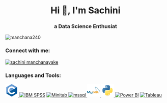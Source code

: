 <h1 align="center">Hi 👋, I'm Sachini</h1>
<h3 align="center">a Data Science Enthusiat</h3>

<p align="left"> <img src="https://komarev.com/ghpvc/?username=manchana240&label=Profile%20views&color=0e75b6&style=flat" alt="manchana240" /> </p>

<h3 align="left">Connect with me:</h3>
<p align="left">
<a href="https://linkedin.com/in/sachini manchanayake" target="blank"><img align="center" src="https://raw.githubusercontent.com/rahuldkjain/github-profile-readme-generator/master/src/images/icons/Social/linked-in-alt.svg" alt="sachini manchanayake" height="30" width="40" /></a>
</p>

<h3 align="left">Languages and Tools:</h3>
<p align="left"> <a href="https://www.cprogramming.com/" target="_blank" rel="noreferrer"> <img src="https://raw.githubusercontent.com/devicons/devicon/master/icons/c/c-original.svg" alt="c" width="40" height="40"/> </a><a href="https://www.ibm.com/analytics/spss-statistics-software" target="_blank" rel="noreferrer"><img src="https://upload.wikimedia.org/wikipedia/commons/0/01/IBM_SPSS_logo.svg" alt="IBM SPSS" width="40" height="40"/></a> <a href="https://www.minitab.com/" target="_blank" rel="noreferrer"><img src="https://upload.wikimedia.org/wikipedia/commons/e/ed/Minitab_logo.png" alt="Minitab" width="40" height="40"/>
</a> <a href="https://www.microsoft.com/en-us/sql-server" target="_blank" rel="noreferrer"> <img src="https://www.svgrepo.com/show/303229/microsoft-sql-server-logo.svg" alt="mssql" width="40" height="40"/> </a> <a href="https://www.mysql.com/" target="_blank" rel="noreferrer"> <img src="https://raw.githubusercontent.com/devicons/devicon/master/icons/mysql/mysql-original-wordmark.svg" alt="mysql" width="40" height="40"/> </a> <a href="https://www.python.org" target="_blank" rel="noreferrer"> <img src="https://raw.githubusercontent.com/devicons/devicon/master/icons/python/python-original.svg" alt="python" width="40" height="40"/> </a> <a href="https://powerbi.microsoft.com/" target="_blank" rel="noreferrer"><img src="https://upload.wikimedia.org/wikipedia/commons/c/cf/New_Power_BI_Logo.svg" alt="Power BI" width="40" height="40"/></a> <a href="https://www.tableau.com/" target="_blank" rel="noreferrer"><img src="https://upload.wikimedia.org/wikipedia/commons/4/4b/Tableau_Logo.png" alt="Tableau" width="80" height="30"/>
</a> </p>


